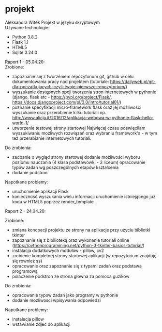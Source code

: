 # projekt
Aleksandra Witek Projekt w języku skryptowym  
Używane technologie:  
- Python 3.8.2 
- Flask 1.1 
- HTML5 
- Sqlite 3.24.0 

Raport 1 - 05.04.20:  
Zrobione:  
- zapoznanie się z tworzeniem repozytorium git, github w celu dokumentowania pracy nad projektem (tutoriale: https://dailyweb.pl/git-dla-poczatkujacych-czyli-twoje-pierwsze-repozytorium/) 
- wyszukanie dostępnych opcji tworzenia stron internetowych w pythonie (django, flask etc - https://pypi.org/project/Flask/, https://docs.djangoproject.com/pl/3.0/intro/tutorial01/) 
- poznanie specyfikacji micro-framework flask oraz jej możliwości wyszukanie oraz przerobienie kilku tutoriali np. http://www.alicja.it/2016/12/aplikacja-webowa-w-pythonie-flask-hello-world-1/ 
- utworzenie testowej strony startowej Najwięcej czasu poświęciłam wyszukiwaniu możliwych rozwiązań oraz wybraniu framework'a - w tym też przerabianie internetowych tutoriali.  

Do zrobienia:  
- zadbanie o wygląd strony startowej dodanie możliwości wyboru poziomu nauczania (4 klasa podstawówki - 3 liceum) opracowanie typów zadań wg poszczególnych etapów kształcenia 
- dodanie podstron 

Napotkane problemy:  
- uruchomienie aplikacji Flask 
- konieczność wyszukania wielu informacji uruchomienie istniejącego już kodu w HTML5 poprzez render_template 

Raport 2 - 24.04.20:  

Zrobione:  
- zmiana koncpecji projektu ze strony na aplikacje przy użyciu bibliotki tkinter
- zapoznanie się z bibilioteką oraz wykonanie tutoriali online (https://pythonprogramming.net/python-3-tkinter-basics-tutorial/)
- instalacja dodatkowych modułów - pillow, cv2
- zrobienie kompletnej strony startowej aplikacji (w repozytorium znajduję się rowniez ss)
- opracowanie oraz zapoznanie się z typami zadań oraz podstawą programową
- polaczenie podstron ze strona glowna za pomoca guzikow

Do zrobienia:
- opracowanie typow zadan jako programy w pythonie
- dodanie mozliwosci wpisywania odpowiedzi

Napotkane problemy:
- instalacja pillow
- wstawianie zdjec do aplikacji

